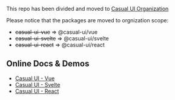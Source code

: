 This repo has been divided and moved to [Casual UI Organization](https://github.com/Casual-UI/)

Please notice that the packages are moved to orgnization scope:

- ~~casual-ui-vue~~ => @casual-ui/vue 
- ~~casual-ui-svelte~~ => @casual-ui/svelte
- ~~casual-ui-react~~ => @casual-ui/react

## Online Docs & Demos

* [Casual UI - Vue](https://vue.casual-ui.site/)
* [Casual UI - Svelte](https://svelte.casual-ui.site/)
* [Casual UI - React](https://react.casual-ui.site/)
